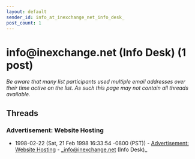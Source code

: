 ```yaml
---
layout: default
sender_id: info_at_inexchange_net_info_desk_
post_count: 1
---
```


# info<span>@</span>inexchange.net (Info Desk) (1 post)

_Be aware that many list participants used multiple email addresses over their time active on the list. As such this page may not contain all threads available._

## Threads

### Advertisement: Website Hosting
+ 1998-02-22 (Sat, 21 Feb 1998 16:33:54 -0800 (PST)) - [Advertisement: Website Hosting](/archive/1998/02/90322b5b22635795837ed45e0bdec14d26db3ce2f18583fe0d14ea9c16fa5c9f) - _info@inexchange.net (Info Desk)_

